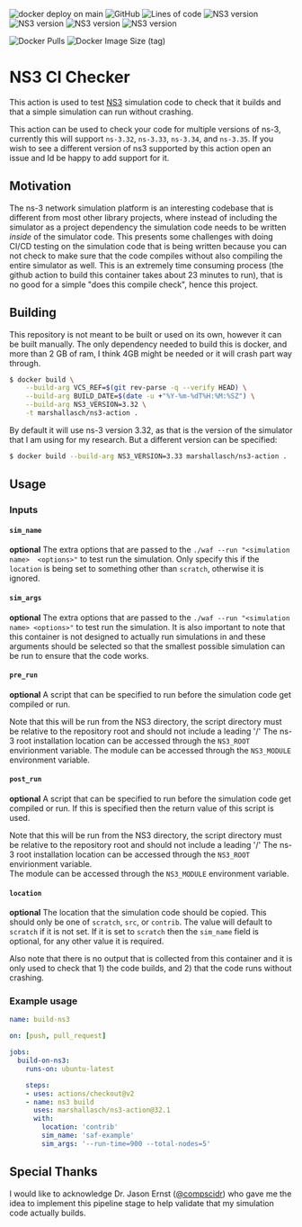 ![docker deploy on main](https://img.shields.io/github/workflow/status/marshallasch/ns3-action/action-deploy/main?style=plastic)
![GitHub](https://img.shields.io/github/license/marshallasch/ns3-action?style=plastic)
![Lines of code](https://img.shields.io/tokei/lines/github/marshallasch/ns3-action?style=plastic)
![NS3 version](https://img.shields.io/badge/NS--3-3.32-blueviolet?style=plastic)
![NS3 version](https://img.shields.io/badge/NS--3-3.33-blueviolet?style=plastic)
![NS3 version](https://img.shields.io/badge/NS--3-3.34-blueviolet?style=plastic)
![NS3 version](https://img.shields.io/badge/NS--3-3.35-blueviolet?style=plastic)

![Docker Pulls](https://img.shields.io/docker/pulls/marshallasch/ns3-action?style=plastic)
![Docker Image Size (tag)](https://img.shields.io/docker/image-size/marshallasch/ns3-action/ns3-3.32?style=plastic)

# NS3 CI Checker

This action is used to test [NS3](https://www.nsnam.org/) simulation code to check that it builds
and that a simple simulation can run without crashing. 

This action can be used to check your code for multiple versions of ns-3, currently this will support
`ns-3.32`, `ns-3.33`, `ns-3.34`, and `ns-3.35`.
If you wish to see a different version of ns3 supported by this action open an issue and Id be happy to add support for it. 


## Motivation

The ns-3 network simulation platform is an interesting codebase that is different from most other
library projects, where instead of including the simulator as a project dependency the simulation
code needs to be written _inside_ of the simulator code.
This presents some challenges with doing CI/CD testing on the simulation code that is being
written because you can not check to make sure that the code compiles without also compiling the 
entire simulator as well.
This is an extremely time consuming process (the github action to build this container takes about 23
minutes to run), that is no good for a simple "does this compile check", hence this project.

## Building

This repository is not meant to be built or used on its own, however it can be built manually.
The only dependency needed to build this is docker, and more than 2 GB of ram, I think 4GB might be needed
or it will crash part way through. 

```bash
$ docker build \
    --build-arg VCS_REF=$(git rev-parse -q --verify HEAD) \
    --build-arg BUILD_DATE=$(date -u +"%Y-%m-%dT%H:%M:%SZ") \
    --build-arg NS3_VERSION=3.32 \
    -t marshallasch/ns3-action .
```

By default it will use ns-3 version 3.32, as that is the version of the simulator that I am using for my
research.
But a different version can be specified:

```bash
$ docker build --build-arg NS3_VERSION=3.33 marshallasch/ns3-action .
```

## Usage

### Inputs


#### `sim_name`

**optional** The extra options that are passed to the `./waf --run "<simulation name>  <options>"` 
to test run the simulation. 
Only specify this if the `location` is being set to something other than `scratch`, 
otherwise it is ignored.

#### `sim_args`

**optional** The extra options that are passed to the `./waf --run "<simulation name> <options>"` 
to test run the simulation. 
It is also important to note that this container is not designed to actually run simulations in
and these arguments should be  selected so that the smallest possible simulation can be run to ensure
that the code works. 

#### `pre_run`

**optional** A script that can be specified to run before the simulation code get compiled or run.

Note that this will be run from the NS3 directory, the script directory must be relative to the repository root and should not include a leading '/'
The ns-3 root installation location can be accessed through the `NS3_ROOT` envirionment variable.
The module can be accessed through the `NS3_MODULE` environment variable.

#### `post_run`

**optional** A script that can be specified to run before the simulation code get compiled or run. If this is specified then the return value of this script is used.

Note that this will be run from the NS3 directory, the script directory must be relative to the repository root and should not include a leading '/'
The ns-3 root installation location can be accessed through the `NS3_ROOT` envirionment variable.                       
The module can be accessed through the `NS3_MODULE` environment variable. 

#### `location`

**optional** The location that the simulation code should be copied.
This should only be one of `scratch`, `src`, or `contrib`. 
The value will default to `scratch` if it is not set.
If it is set to `scratch` then the `sim_name` field is optional, for any other value it is required.



Also note that there is no output that is collected from this container and it is only used to check
that 1) the code builds, and 2) that the code runs without crashing. 

### Example usage

```yaml
name: build-ns3

on: [push, pull_request]

jobs:
  build-on-ns3:
    runs-on: ubuntu-latest

    steps:
    - uses: actions/checkout@v2
    - name: ns3 build
      uses: marshallasch/ns3-action@32.1
      with:
        location: 'contrib'
        sim_name: 'saf-example'
        sim_args: '--run-time=900 --total-nodes=5'
```

## Special Thanks

I would like to acknowledge Dr. Jason Ernst ([@compscidr](https://github.com/compscidr))
who gave me the idea to implement this pipeline stage to help validate that my simulation code
actually builds. 
